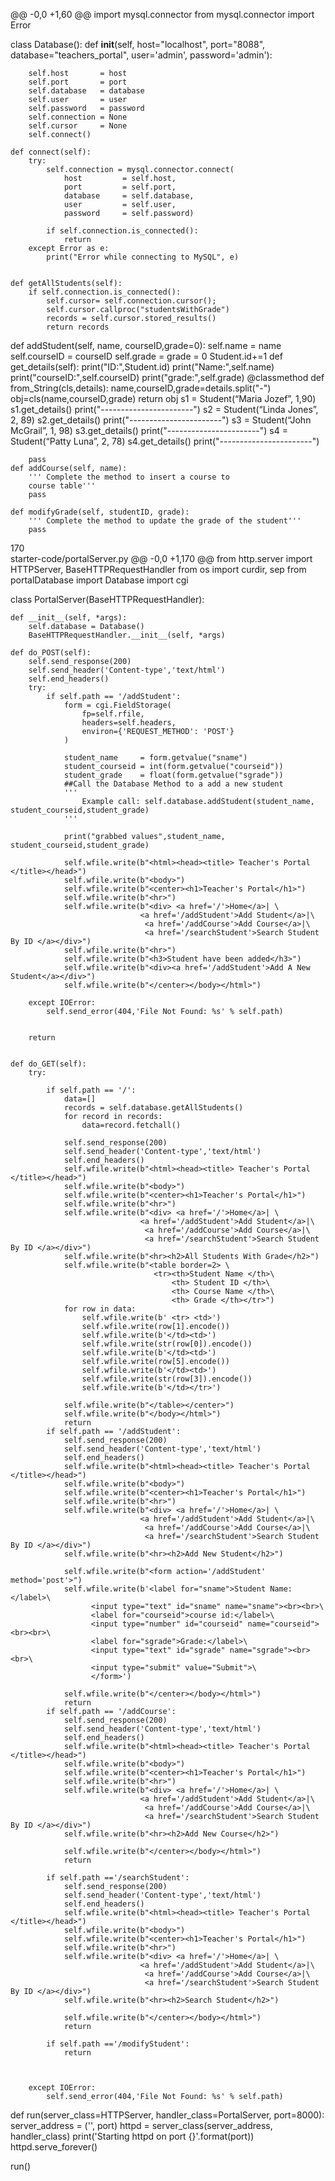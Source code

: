 @@ -0,0 +1,60 @@
import mysql.connector
from mysql.connector import Error


class Database():
    def __init__(self,
                 host="localhost",
                 port="8088",
                 database="teachers_portal",
                 user='admin',
                 password='admin'):

        self.host       = host
        self.port       = port
        self.database   = database
        self.user       = user
        self.password   = password
        self.connection = None
        self.cursor     = None
        self.connect()

    def connect(self):
        try:
            self.connection = mysql.connector.connect(
                host         = self.host,
                port         = self.port,
                database     = self.database,
                user         = self.user,
                password     = self.password)

            if self.connection.is_connected():
                return
        except Error as e:
            print("Error while connecting to MySQL", e)


    def getAllStudents(self):
        if self.connection.is_connected():
            self.cursor= self.connection.cursor();
            self.cursor.callproc("studentsWithGrade")
            records = self.cursor.stored_results()
            return records

def addStudent(self, name, courseID,grade=0):
self.name = name
self.courseID = courseID
self.grade = grade = 0
Student.id+=1
def get_details(self):
 print("ID:",Student.id)
 print("Name:",self.name)
 print("courseID:",self.courseID)
print("grade:",self.grade)
@classmethod
 def from_String(cls,details):
 name,courseID,grade=details.split("-")
 obj=cls(name,courseID,grade)
 return obj
s1 = Student(“Maria Jozef”, 1,90)
s1.get_details()
print("-----------------------")
s2 = Student(“Linda Jones”, 2, 89)
s2.get_details()
print("-----------------------")
s3 = Student(“John McGrail”, 1, 98)
s3.get_details()
print("-----------------------")
s4 = Student(“Patty Luna”, 2, 78)
s4.get_details()
print("-----------------------")

        pass
    def addCourse(self, name):
        ''' Complete the method to insert a course to
        course table'''
        pass

    def modifyGrade(self, studentID, grade):
        ''' Complete the method to update the grade of the student'''
        pass





 170  
starter-code/portalServer.py
@@ -0,0 +1,170 @@
from http.server import HTTPServer, BaseHTTPRequestHandler
from os import curdir, sep
from portalDatabase import Database
import cgi

class PortalServer(BaseHTTPRequestHandler):

    def __init__(self, *args):
        self.database = Database()
        BaseHTTPRequestHandler.__init__(self, *args)

    def do_POST(self):
        self.send_response(200)
        self.send_header('Content-type','text/html')
        self.end_headers()
        try:
            if self.path == '/addStudent':
                form = cgi.FieldStorage(
                    fp=self.rfile,
                    headers=self.headers,
                    environ={'REQUEST_METHOD': 'POST'}
                )

                student_name     = form.getvalue("sname")
                student_courseid = int(form.getvalue("courseid"))
                student_grade    = float(form.getvalue("sgrade"))
                ##Call the Database Method to a add a new student
                '''
                    Example call: self.database.addStudent(student_name, student_courseid,student_grade)
                '''

                print("grabbed values",student_name, student_courseid,student_grade)

                self.wfile.write(b"<html><head><title> Teacher's Portal </title></head>")
                self.wfile.write(b"<body>")
                self.wfile.write(b"<center><h1>Teacher's Portal</h1>")
                self.wfile.write(b"<hr>")
                self.wfile.write(b"<div> <a href='/'>Home</a>| \
                                 <a href='/addStudent'>Add Student</a>|\
                                  <a href='/addCourse'>Add Course</a>|\
                                  <a href='/searchStudent'>Search Student By ID </a></div>")
                self.wfile.write(b"<hr>")
                self.wfile.write(b"<h3>Student have been added</h3>")
                self.wfile.write(b"<div><a href='/addStudent'>Add A New Student</a></div>")
                self.wfile.write(b"</center></body></html>")

        except IOError:
            self.send_error(404,'File Not Found: %s' % self.path)


        return


    def do_GET(self):
        try:

            if self.path == '/':
                data=[]
                records = self.database.getAllStudents()
                for record in records:
                    data=record.fetchall()

                self.send_response(200)
                self.send_header('Content-type','text/html')
                self.end_headers()
                self.wfile.write(b"<html><head><title> Teacher's Portal </title></head>")
                self.wfile.write(b"<body>")
                self.wfile.write(b"<center><h1>Teacher's Portal</h1>")
                self.wfile.write(b"<hr>")
                self.wfile.write(b"<div> <a href='/'>Home</a>| \
                                 <a href='/addStudent'>Add Student</a>|\
                                  <a href='/addCourse'>Add Course</a>|\
                                  <a href='/searchStudent'>Search Student By ID </a></div>")
                self.wfile.write(b"<hr><h2>All Students With Grade</h2>")
                self.wfile.write(b"<table border=2> \
                                    <tr><th>Student Name </th>\
                                        <th> Student ID </th>\
                                        <th> Course Name </th>\
                                        <th> Grade </th></tr>")
                for row in data:
                    self.wfile.write(b' <tr> <td>')
                    self.wfile.write(row[1].encode())
                    self.wfile.write(b'</td><td>')
                    self.wfile.write(str(row[0]).encode())
                    self.wfile.write(b'</td><td>')
                    self.wfile.write(row[5].encode())
                    self.wfile.write(b'</td><td>')
                    self.wfile.write(str(row[3]).encode())
                    self.wfile.write(b'</td></tr>')

                self.wfile.write(b"</table></center>")
                self.wfile.write(b"</body></html>")
                return
            if self.path == '/addStudent':
                self.send_response(200)
                self.send_header('Content-type','text/html')
                self.end_headers()
                self.wfile.write(b"<html><head><title> Teacher's Portal </title></head>")
                self.wfile.write(b"<body>")
                self.wfile.write(b"<center><h1>Teacher's Portal</h1>")
                self.wfile.write(b"<hr>")
                self.wfile.write(b"<div> <a href='/'>Home</a>| \
                                 <a href='/addStudent'>Add Student</a>|\
                                  <a href='/addCourse'>Add Course</a>|\
                                  <a href='/searchStudent'>Search Student By ID </a></div>")
                self.wfile.write(b"<hr><h2>Add New Student</h2>")

                self.wfile.write(b"<form action='/addStudent' method='post'>")
                self.wfile.write(b'<label for="sname">Student Name:</label>\
                      <input type="text" id="sname" name="sname"><br><br>\
                      <label for="courseid">course id:</label>\
                      <input type="number" id="courseid" name="courseid"><br><br>\
                      <label for="sgrade">Grade:</label>\
                      <input type="text" id="sgrade" name="sgrade"><br><br>\
                      <input type="submit" value="Submit">\
                      </form>')

                self.wfile.write(b"</center></body></html>")
                return
            if self.path == '/addCourse':
                self.send_response(200)
                self.send_header('Content-type','text/html')
                self.end_headers()
                self.wfile.write(b"<html><head><title> Teacher's Portal </title></head>")
                self.wfile.write(b"<body>")
                self.wfile.write(b"<center><h1>Teacher's Portal</h1>")
                self.wfile.write(b"<hr>")
                self.wfile.write(b"<div> <a href='/'>Home</a>| \
                                 <a href='/addStudent'>Add Student</a>|\
                                  <a href='/addCourse'>Add Course</a>|\
                                  <a href='/searchStudent'>Search Student By ID </a></div>")
                self.wfile.write(b"<hr><h2>Add New Course</h2>")

                self.wfile.write(b"</center></body></html>")
                return

            if self.path =='/searchStudent':
                self.send_response(200)
                self.send_header('Content-type','text/html')
                self.end_headers()
                self.wfile.write(b"<html><head><title> Teacher's Portal </title></head>")
                self.wfile.write(b"<body>")
                self.wfile.write(b"<center><h1>Teacher's Portal</h1>")
                self.wfile.write(b"<hr>")
                self.wfile.write(b"<div> <a href='/'>Home</a>| \
                                 <a href='/addStudent'>Add Student</a>|\
                                  <a href='/addCourse'>Add Course</a>|\
                                  <a href='/searchStudent'>Search Student By ID </a></div>")
                self.wfile.write(b"<hr><h2>Search Student</h2>")

                self.wfile.write(b"</center></body></html>")
                return

            if self.path =='/modifyStudent':
                return



        except IOError:
            self.send_error(404,'File Not Found: %s' % self.path)



def run(server_class=HTTPServer, handler_class=PortalServer, port=8000):
    server_address = ('', port)
    httpd = server_class(server_address, handler_class)
    print('Starting httpd on port {}'.format(port))
    httpd.serve_forever()

run()
